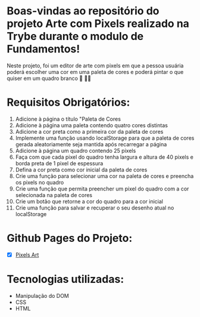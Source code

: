 # Boas-vindas ao repositório do projeto Arte com Pixels realizado na Trybe durante o modulo de Fundamentos!

Neste projeto, foi um editor de arte com pixels em que a pessoa usuária poderá escolher uma cor em uma paleta de cores e poderá pintar o que quiser em um quadro branco 🎨 🧑‍🎨

# Requisitos Obrigatórios:

<ol>
<li>Adicione à página o título "Paleta de Cores</li>
<li>Adicione à página uma paleta contendo quatro cores distintas</li>
<li>Adicione a cor preta como a primeira cor da paleta de cores</li>
<li>Implemente uma função usando localStorage para que a paleta de cores gerada aleatoriamente seja mantida após recarregar a página</li>
<li>Adicione à página um quadro contendo 25 pixels</li>
<li>Faça com que cada pixel do quadro tenha largura e altura de 40 pixels e borda preta de 1 pixel de espessura</li>
<li>Defina a cor preta como cor inicial da paleta de cores</li>
<li>Crie uma função para selecionar uma cor na paleta de cores e preencha os pixels no quadro</li>
<li>Crie uma função que permita preencher um pixel do quadro com a cor selecionada na paleta de cores</li>
<li>Crie um botão que retorne a cor do quadro para a cor inicial</li>
<li>Crie uma função para salvar e recuperar o seu desenho atual no localStorage</li>
</ol>

# Github Pages do Projeto:

 - [x] <a href="https://natalia-brs.github.io/projeto-pixels-art/" target="_blank">Pixels Art</a> 
 
# Tecnologias utilizadas:
- Manipulação do DOM
- CSS
- HTML

